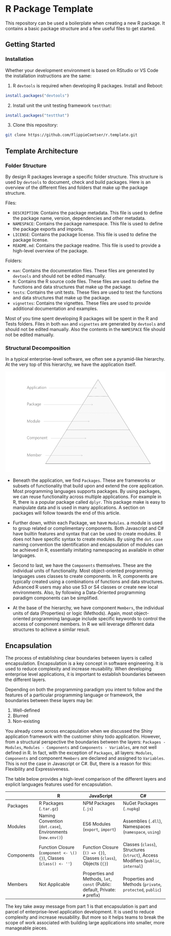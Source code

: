 # R Package Template

This repository can be used a boilerplate when creating a new R package. It contains a basic package structure and a few useful files to get started.

## Getting Started

### Installation

Whether your development environment is based on RStudio or VS Code the installation instructions are the same:

1. R `devtools` is required when developing R packages. Install and Reboot:

```r
install.packages("devtools")
```

2. Install unit the unit testing framework `testthat`:

```r
install.packages("testthat")
```

3. Clone this repository:

```bash
git clone https://github.com/FlippieCoetser/r.template.git
```

## Template Architecture

### Folder Structure

By design R packages leverage a specific folder structure. This structure is used by `devtools` to document, check and build packages.
Here is an overview of the different files and folders that make up the package structure.

Files:

- `DESCRIPTION`: Contains the package metadata. This file is used to define the package name, version, dependencies and other metadata.
- `NAMESPACE`: Contains the package namespace. This file is used to define the package exports and imports.
- `LICENSE`: Contains the package license. This file is used to define the package license.
- `README.md`: Contains the package readme. This file is used to provide a high-level overview of the package.

Folders:

- `man`: Contains the documentation files. These files are generated by `devtools` and should not be edited manually.
- `R`: Contains the R source code files. These files are used to define the functions and data structures that make up the package.
- `tests`: Contains the unit tests. These files are used to test the functions and data structures that make up the package.
- `vignettes`: Contains the vignettes. These files are used to provide additional documentation and examples.

Most of you time spent developing R packages will be spent in the R and Tests folders. Files in both `man` and `vignettes` are generated by `devtools` and should not be edited manually. Also the contents in the `NAMESPACE` file should not be edited manually.

### Structural Decomposition

In a typical enterprise-level software, we often see a pyramid-like hierarchy. At the very top of this hierarchy, we have the application itself.

![Enterprise Application Hierarchy](/man/figures/Architecture.png)

- Beneath the application, we find `Packages`. These are frameworks or subsets of functionality that build upon and extend the core application. Most programming languages supports packages. By using packages, we can reuse functionality across multiple applications. For example in R, there is a popular package called `dplyr`. This package make is easy to manipulate data and is used in many applications. A section on packages will follow towards the end of this article.

- Further down, within each Package, we have `Modules`. a module is used to group related or complimentary components. Both Javascript and C# have builtin features and syntax that can be used to create modules. R does not have specific syntax to create modules. By using the `dot.case` naming convention the identification and encapsulation of modules can be achieved in R, essentially imitating namespacing as available in other languages.

- Second to last, we have the `Components` themselves. These are the individual units of functionality. Most object-oriented programming languages uses classes to create components. In R, components are typically created using a combinations of functions and data structures. Advanced R users may also use S3 or S4 classes or create new local environments. Also, by following a Data-Oriented programming paradigm components can be simplified.

- At the base of the hierarchy, we have component `Members`, the individual units of data (Properties) or logic (Methods). Again, most object-oriented programming language include specific keywords to control the access of component members. In R we will leverage different data structures to achieve a similar result.

## Encapsulation

The process of establishing clear boundaries between layers is called encapsulation. Encapsulation is a key concept in software engineering. It is used to reduce complexity and increase reusability. When developing enterprise level applications, it is important to establish boundaries between the different layers.

Depending on both the programming paradigm you intent to follow and the features of a particular programming language or framework, the boundaries between these layers may be:

1. Well-defined
2. Blurred
3. Non-existing

You already come across encapsulation when we discussed the Shiny application framework with the customer shiny todo application. However, from a structural perspective the boundaries between the layers: `Packages - Modules`, `Modules - Components` and `Components - Variables`, are not well defined in R. In fact, with the exception of `Packages`, all layers: `Modules`, `Components` and component `Members` are declared and assigned to `Variables`. This is not the case in Javascript or C#. But, there is a reason for this: Flexibility and Expressiveness.

The table below provides a high-level comparison of the different layers and explicit languages features used for encapsulation.

|            | R                                                                  | JavaScript                                                                    | C#                                                                                |
| ---------- | ------------------------------------------------------------------ | ----------------------------------------------------------------------------- | --------------------------------------------------------------------------------- |
| Packages   | R Packages (`.tar.gz`)                                             | NPM Packages (`.js`)                                                          | NuGet Packages (`.nupkg`)                                                         |
| Modules    | Naming Convention (`dot.case`), Environments (`new.env()`)         | ES6 Modules (`export`, `import`)                                              | Assemblies (`.dll`), Namespaces (`namespace`, `using`)                            |
| Components | Function Closure (`component <- \(){}`), Classes (`class() <- ''`) | Function Closure (`() => {}`), Classes (`class`), Objects (`{}`)              | Classes (`class`), Structures (`struct`), Access Modifiers (`public`, `internal`) |
| Members    | Not Applicable                                                     | Properties and Methods, `let`, `const` (Public: default, Private: `#` prefix) | Properties and Methods (`private`, `protected`, `public`)                         |

The key take away message from part 1 is that encapsulation is part and parcel of enterprise-level application development. It is used to reduce complexity and increase reusability. But more so it helps teams to break the scope of work associated with building large applications into smaller, more manageable pieces.
